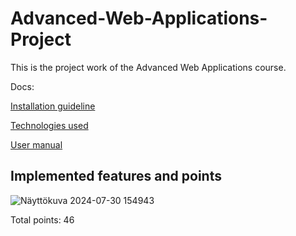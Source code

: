 # Advanced-Web-Applications-Project
This is the project work of the Advanced Web Applications course.

Docs:

[Installation guideline](docs/install_guide.md)

[Technologies used](docs/technologies_used.md)

[User manual](docs/user_manual.md)


## Implemented features and points

![Näyttökuva 2024-07-30 154943](https://github.com/user-attachments/assets/abfa9fc6-1998-4e3f-8b07-1e5ba0ede5d9)

Total points: 46
